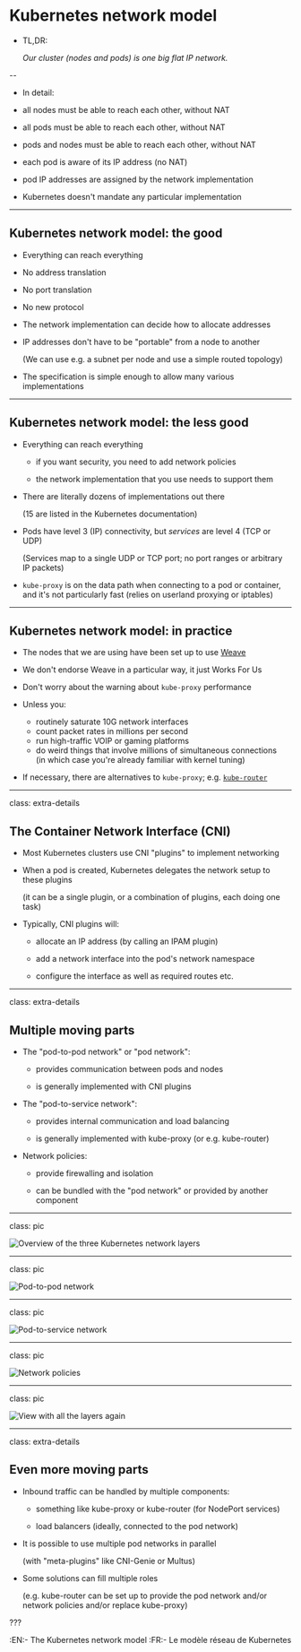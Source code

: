 # Kubernetes network model

- TL,DR:

  *Our cluster (nodes and pods) is one big flat IP network.*

--

- In detail:

 - all nodes must be able to reach each other, without NAT

 - all pods must be able to reach each other, without NAT

 - pods and nodes must be able to reach each other, without NAT

 - each pod is aware of its IP address (no NAT)

 - pod IP addresses are assigned by the network implementation

- Kubernetes doesn't mandate any particular implementation

---

## Kubernetes network model: the good

- Everything can reach everything

- No address translation

- No port translation

- No new protocol

- The network implementation can decide how to allocate addresses

- IP addresses don't have to be "portable" from a node to another

  (We can use e.g. a subnet per node and use a simple routed topology)

- The specification is simple enough to allow many various implementations

---

## Kubernetes network model: the less good

- Everything can reach everything

  - if you want security, you need to add network policies

  - the network implementation that you use needs to support them

- There are literally dozens of implementations out there

  (15 are listed in the Kubernetes documentation)

- Pods have level 3 (IP) connectivity, but *services* are level 4 (TCP or UDP)

  (Services map to a single UDP or TCP port; no port ranges or arbitrary IP packets)

- `kube-proxy` is on the data path when connecting to a pod or container,
  <br/>and it's not particularly fast (relies on userland proxying or iptables)

---

## Kubernetes network model: in practice

- The nodes that we are using have been set up to use [Weave](https://github.com/weaveworks/weave)

- We don't endorse Weave in a particular way, it just Works For Us

- Don't worry about the warning about `kube-proxy` performance

- Unless you:

  - routinely saturate 10G network interfaces
  - count packet rates in millions per second
  - run high-traffic VOIP or gaming platforms
  - do weird things that involve millions of simultaneous connections
    <br/>(in which case you're already familiar with kernel tuning)

- If necessary, there are alternatives to `kube-proxy`; e.g.
  [`kube-router`](https://www.kube-router.io)

---

class: extra-details

## The Container Network Interface (CNI)

- Most Kubernetes clusters use CNI "plugins" to implement networking

- When a pod is created, Kubernetes delegates the network setup to these plugins

  (it can be a single plugin, or a combination of plugins, each doing one task)

- Typically, CNI plugins will:

  - allocate an IP address (by calling an IPAM plugin)

  - add a network interface into the pod's network namespace

  - configure the interface as well as required routes etc.

---

class: extra-details

## Multiple moving parts

- The "pod-to-pod network" or "pod network":

  - provides communication between pods and nodes

  - is generally implemented with CNI plugins

- The "pod-to-service network":

  - provides internal communication and load balancing

  - is generally implemented with kube-proxy (or e.g. kube-router)

- Network policies:

  - provide firewalling and isolation

  - can be bundled with the "pod network" or provided by another component

---

class: pic

![Overview of the three Kubernetes network layers](images/k8s-net-0-overview.svg)

---

class: pic

![Pod-to-pod network](images/k8s-net-1-pod-to-pod.svg)

---

class: pic

![Pod-to-service network](images/k8s-net-2-pod-to-svc.svg)

---

class: pic

![Network policies](images/k8s-net-3-netpol.svg)

---

class: pic

![View with all the layers again](images/k8s-net-4-overview.svg)

---

class: extra-details

## Even more moving parts

- Inbound traffic can be handled by multiple components:

  - something like kube-proxy or kube-router (for NodePort services)

  - load balancers (ideally, connected to the pod network)

- It is possible to use multiple pod networks in parallel

  (with "meta-plugins" like CNI-Genie or Multus)

- Some solutions can fill multiple roles

  (e.g. kube-router can be set up to provide the pod network and/or network policies and/or replace kube-proxy)

???

:EN:- The Kubernetes network model
:FR:- Le modèle réseau de Kubernetes
